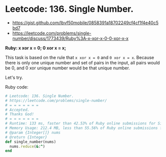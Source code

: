 # Leetcode: 136. Single Number.

- https://gist.github.com/lbvf50mobile/0858391a18702249cf4cf1f4e40c5bd7
- https://leetcode.com/problems/single-number/discuss/1773439/Ruby%3A-x-xor-x-0-0-xor-x-x
 
**Ruby: x xor x = 0; 0 xor x = x;**

This task is based on the rule that `x xor x = 0` and `0 xor x = x`. Because there is only one unique number and set of pairs in the input, all pairs would be 0, and 0 xor unique number would be that unique number.

Let's try.

Ruby code:
```Ruby
# Leetcode: 136. Single Number.
# https://leetcode.com/problems/single-number/
# = = = = = = =
# Accepted.
# Thanks God!
# = = = = = = =
# Runtime: 133 ms, faster than 42.53% of Ruby online submissions for Single Number.
# Memory Usage: 212.4 MB, less than 55.56% of Ruby online submissions for Single Number.
# @param {Integer[]} nums
# @return {Integer}
def single_number(nums)
  nums.reduce(&:^)
end
```

